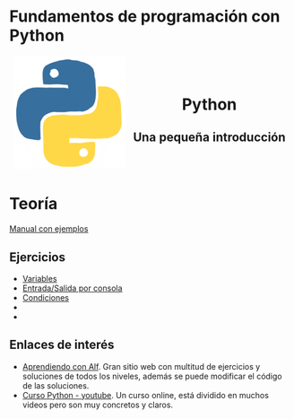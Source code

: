 # Fundamentos de programación con Python

<table class="table">
    <thead>
        <tr>
            <td>
                <img src="./images/giphy.gif" width="200" height="200">
            </td>
            <td>
                <h1>Python</h1>
                <h2>Una pequeña introducción</h2>
            </td>
        </tr>
    </thead>
</table>

<style>

    .table{ 
            border-collapse:collapse;
            text-align:center;
            margin-left:auto;
            margin-right:auto;
        }

</style>

# Teoría
[Manual con ejemplos](./teoria/tutorial.ipynb)

## Ejercicios
* [Variables](./ejercicios/FI_practica1.ipynb)
* [Entrada/Salida por consola](./ejercicios/FI_practica2.ipynb)
* [Condiciones](./ejercicios/FI_practica3.ipynb)
* []()
* []()

## Enlaces de interés
* [Aprendiendo con Alf](https://aprendeconalf.es/docencia/python/). Gran sitio web con multitud de ejercicios y soluciones de todos los niveles, además se puede modificar el código de las soluciones.
* [Curso Python - youtube](https://www.youtube.com/playlist?list=PLU8oAlHdN5BlvPxziopYZRd55pdqFwkeS). Un curso online, está dividido en muchos videos pero son muy concretos y claros.